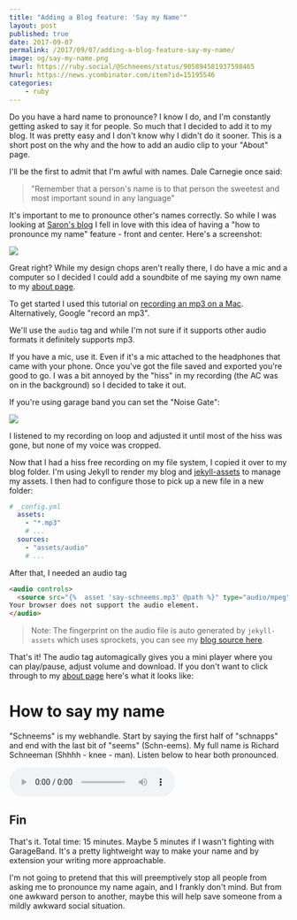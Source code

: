 ```yaml
---
title: "Adding a Blog feature: 'Say my Name'"
layout: post
published: true
date: 2017-09-07
permalink: /2017/09/07/adding-a-blog-feature-say-my-name/
image: og/say-my-name.png
twurl: https://ruby.social/@Schneems/status/905894581937598465
hnurl: https://news.ycombinator.com/item?id=15195546
categories:
    - ruby
---
```


Do you have a hard name to pronounce? I know I do, and I'm constantly getting asked to say it for people. So much that I decided to add it to my blog. It was pretty easy and I don't know why I didn't do it sooner. This is a short post on the why and the how to add an audio clip to your "About" page.

I'll be the first to admit that I'm awful with names. Dale Carnegie once said:

> "Remember that a person's name is to that person the sweetest and most important sound in any language"

It's important to me to pronounce other's names correctly. So while I was looking at [Saron's blog](http://bloggytoons.com/) I fell in love with this idea of having a "how to pronounce my name" feature - front and center. Here's a screenshot:

![](https://www.dropbox.com/s/04lszbq7sckx8rk/Screenshot%202017-08-17%2016.10.01.png?raw=1)

Great right? While my design chops aren't really there, I do have a mic and a computer so I decided I could add a soundbite of me saying my own name to my [about page](https://www.schneems.com/about).

To get started I used this tutorial on [recording an mp3 on a Mac](http://www.wikihow.com/Record-a-Sound-on-a-Mac). Alternatively, Google "record an mp3".

We'll use the `audio` tag and while I'm not sure if it supports other audio formats it definitely supports mp3.

If you have a mic, use it. Even if it's a mic attached to the headphones that came with your phone. Once you've got the file saved and exported you're good to go. I was a bit annoyed by the "hiss" in my recording (the AC was on in the background) so I decided to take it out.

If you're using garage band you can set the "Noise Gate":

![](https://www.dropbox.com/s/pkzzw6p7s51bcxz/Screenshot%202017-08-17%2016.14.28.png?raw=1)

I listened to my recording on loop and adjusted it until most of the hiss was gone, but none of my voice was cropped.

Now that I had a hiss free recording on my file system, I copied it over to my blog folder. I'm using Jekyll to render my blog and [jekyll-assets](https://github.com/jekyll/jekyll-assets) to manage my assets. I then had to configure those to pick up a new file in a new folder:

```yml
# _config.yml
  assets:
    - "*.mp3"
    # ...
  sources:
    - "assets/audio"
    # ...
```

After that, I needed an audio tag

```html
<audio controls>
  <source src="{%  asset 'say-schneems.mp3' @path %}" type="audio/mpeg">
Your browser does not support the audio element.
</audio>
```

> Note: The fingerprint on the audio file is auto generated by `jekyll-assets` which uses sprockets, you can see my [blog source here](https://github.com/schneems/schneems/blob/master/about.md).

That's it! The audio tag automagically gives you a mini player where you can play/pause, adjust volume and download. If you don't want to click through to my [about page](https://schneems.com/about) here's what it looks like:

# How to say my name

"Schneems" is my webhandle. Start by saying the first half of "schnapps" and end with the last bit of "seems" (Schn-eems). My full name is Richard Schneeman (Shhhh - knee - man). Listen below to hear both pronounced.

<audio controls>
  <source src="{%  asset 'say-schneems.mp3' @path %}" type="audio/mpeg">
Your browser does not support the audio element.
</audio>


## Fin

That's it. Total time: 15 minutes. Maybe 5 minutes if I wasn't fighting with GarageBand. It's a pretty lightweight way to make your name and by extension your writing more approachable.

I'm not going to pretend that this will preemptively stop all people from asking me to pronounce my name again, and I frankly don't mind. But from one awkward person to another, maybe this will help save someone from a mildly awkward social situation.
